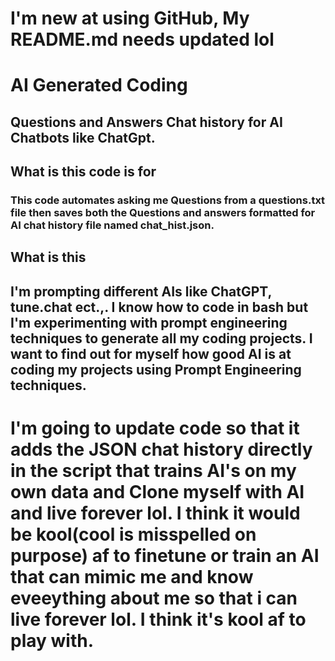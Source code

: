 # I'm new at using GitHub, My README.md needs updated lol

# AI Generated Coding 

## Questions and Answers Chat history for AI Chatbots like ChatGpt.

## What is this code is for 

### This code automates asking me Questions from a questions.txt file then saves both the Questions and answers formatted for AI chat history file named chat_hist.json. 

## What is this 

## I'm prompting different AIs like ChatGPT, tune.chat ect.,. I know how to code in bash but I'm experimenting with prompt engineering techniques to generate all my coding projects. I want to find out for myself how good AI is at coding my projects using Prompt Engineering techniques. 

# I'm going to update code so that it adds the JSON chat history directly in the script that trains AI's on my own data and Clone myself with AI and live forever lol. I think it would be kool(cool is misspelled on purpose) af to finetune or train an AI that can mimic me and know eveeything about me so that i can live forever lol. I think it's kool af to play with. 
